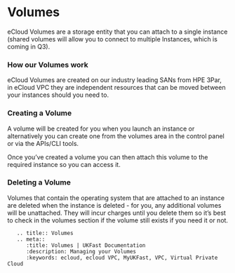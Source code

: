 # Volumes
eCloud Volumes are a storage entity that you can attach to a single instance (shared volumes will allow you to connect to multiple Instances, which is coming in Q3). 

### How our Volumes work
eCloud Volumes are created on our industry leading SANs from HPE 3Par, in eCloud VPC they are independent resources that can be moved between your instances should you need to.

### Creating a Volume
A volume will be created for you when you launch an instance or alternatively you can create one from the volumes area in the control panel or via the APIs/CLI tools. 

Once you’ve created a volume you can then attach this volume to the required instance so you can access it. 

### Deleting a Volume

Volumes that contain the operating system that are attached to an instance are deleted when the instance is deleted - for you, any additional volumes will be unattached. They will incur charges until you delete them so it’s best to check in the volumes section if the volume still exists if you need it or not.


```eval_rst
   .. title:: Volumes
   .. meta::
      :title: Volumes | UKFast Documentation
      :description: Managing your Volumes
      :keywords: ecloud, ecloud VPC, MyUKFast, VPC, Virtual Private Cloud
```